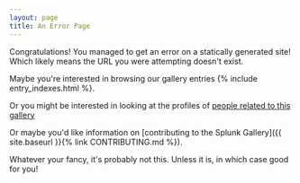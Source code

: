 ```yaml
---
layout: page
title: An Error Page
---
```

Congratulations! You managed to get an error on a statically generated site! Which likely means the URL you were attempting doesn't exist.

Maybe you're interested in browsing our gallery entries {% include entry_indexes.html %}. 

Or you might be interested in looking at the profiles of <a href="{{ site.baseurl }}{% link index-people.md %}">people related to this gallery</a>

Or maybe you'd like information on [contributing to the Splunk Gallery]({{ site.baseurl }}{% link CONTRIBUTING.md %}).

Whatever your fancy, it's probably not this. Unless it is, in which case good for you!
